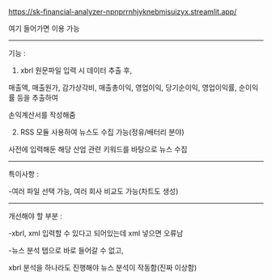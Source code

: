 https://sk-financial-analyzer-npnprrnhjyknebmisuizyx.streamlit.app/

여기 들어가면 이용 가능

------------------------------

기능 : 
1. xbrl 원문파일 입력 시 데이터 추출 후,

매출액, 매출원가, 감가상각비, 매출총이익, 영업이익, 당기순이익, 영업이익률, 순이익률 등을 추출하여

손익계산서를 작성해줌

2. RSS 모듈 사용하여 뉴스도 수집 가능(정유/배터리 분야)

사전에 입력해둔 해당 산업 관련 키워드를 바탕으로 뉴스 수집

------------------------------

특이사항 :

-여러 파일 선택 가능, 여러 회사 비교도 가능(차트도 생성)


------------------------------

개선해야 할 부분 : 

-xbrl, xml 입력할 수 있다고 되어있는데 xml 넣으면 오류남

-뉴스 분석 탭으로 바로 들어갈 수 없고, 

xbrl 분석을 하나라도 진행해야 뉴스 분석이 작동함(진짜 이상함)

